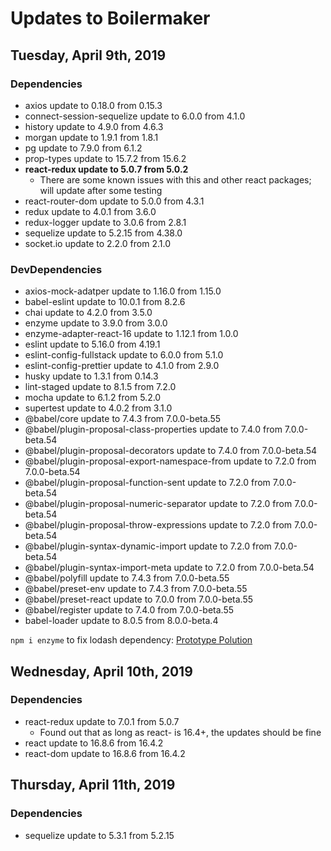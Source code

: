 # Updates to Boilermaker
## Tuesday, April 9th, 2019
### Dependencies
- axios update to 0.18.0 from 0.15.3
- connect-session-sequelize update to 6.0.0 from 4.1.0
- history update to 4.9.0 from 4.6.3
- morgan update to 1.9.1 from 1.8.1
- pg update to 7.9.0 from 6.1.2
- prop-types update to 15.7.2 from 15.6.2
- **react-redux update to 5.0.7 from 5.0.2**
    - There are some known issues with this and other react packages; will update after some testing
- react-router-dom update to 5.0.0 from 4.3.1
- redux update to 4.0.1 from 3.6.0
- redux-logger update to 3.0.6 from 2.8.1
- sequelize update to 5.2.15 from 4.38.0
- socket.io update to 2.2.0 from 2.1.0


### DevDependencies
- axios-mock-adatper update to 1.16.0 from 1.15.0
- babel-eslint update to 10.0.1 from 8.2.6
- chai update to 4.2.0 from 3.5.0
- enzyme update to 3.9.0 from 3.0.0
- enzyme-adapter-react-16 update to 1.12.1 from 1.0.0
- eslint update to 5.16.0 from 4.19.1
- eslint-config-fullstack update to 6.0.0 from 5.1.0
- eslint-config-prettier update to 4.1.0 from 2.9.0
- husky update to 1.3.1 from 0.14.3
- lint-staged update to 8.1.5 from 7.2.0
- mocha update to 6.1.2 from 5.2.0
- supertest update to 4.0.2 from 3.1.0
- @babel/core update to 7.4.3 from 7.0.0-beta.55
- @babel/plugin-proposal-class-properties update to 7.4.0 from 7.0.0-beta.54
- @babel/plugin-proposal-decorators update to 7.4.0 from 7.0.0-beta.54
- @babel/plugin-proposal-export-namespace-from update to 7.2.0 from 7.0.0-beta.54
- @babel/plugin-proposal-function-sent update to 7.2.0 from 7.0.0-beta.54
- @babel/plugin-proposal-numeric-separator update to 7.2.0 from 7.0.0-beta.54
- @babel/plugin-proposal-throw-expressions update to 7.2.0 from 7.0.0-beta.54
- @babel/plugin-syntax-dynamic-import update to 7.2.0 from 7.0.0-beta.54
- @babel/plugin-syntax-import-meta update to 7.2.0 from 7.0.0-beta.54
- @babel/polyfill update to 7.4.3 from 7.0.0-beta.55
- @babel/preset-env update to 7.4.3 from 7.0.0-beta.55
- @babel/preset-react update to 7.0.0 from 7.0.0-beta.55
- @babel/register update to 7.4.0 from 7.0.0-beta.55
- babel-loader update to 8.0.5 from 8.0.0-beta.4

`npm i enzyme` to fix lodash dependency: [Prototype Polution](https://www.npmjs.com/advisories/782)


## Wednesday, April 10th, 2019
### Dependencies 
- react-redux update to 7.0.1 from 5.0.7
    - Found out that as long as react- is 16.4+, the updates should be fine
- react update to 16.8.6 from 16.4.2
- react-dom update to 16.8.6 from 16.4.2

## Thursday, April 11th, 2019
### Dependencies 
- sequelize update to 5.3.1 from 5.2.15
